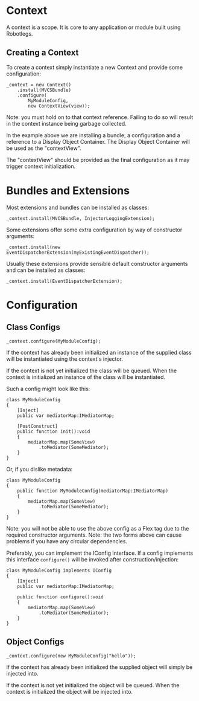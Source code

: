 # Context

A context is a scope. It is core to any application or module built using Robotlegs.

## Creating a Context

To create a context simply instantiate a new Context and provide some configuration:

```as3
_context = new Context()
    .install(MVCSBundle)
    .configure(
        MyModuleConfig,
        new ContextView(view));
```

Note: you must hold on to that context reference. Failing to do so will result in the context instance being garbage collected.

In the example above we are installing a bundle, a configuration and a reference to a Display Object Container. The Display Object Container will be used as the "contextView".

The "contextView" should be provided as the final configuration as it may trigger context initialization.

# Bundles and Extensions

Most extensions and bundles can be installed as classes:

    _context.install(MVCSBundle, InjectorLoggingExtension);

Some extensions offer some extra configuration by way of constructor arguments:

    _context.install(new EventDispatcherExtension(myExistingEventDispatcher));

Usually these extensions provide sensible default constructor arguments and can be installed as classes:

    _context.install(EventDispatcherExtension);

# Configuration

## Class Configs

    _context.configure(MyModuleConfig);

If the context has already been initialized an instance of the supplied class will be instantiated using the context's injector.

If the context is not yet initialized the class will be queued. When the context is initialized an instance of the class will be instantiated.

Such a config might look like this:

```as3
class MyModuleConfig
{
    [Inject]
    public var mediatorMap:IMediatorMap;

    [PostConstruct]
    public function init():void
    {
        mediatorMap.map(SomeView)
            .toMediator(SomeMediator);
    }
}
```

Or, if you dislike metadata:

```as3
class MyModuleConfig
{
    public function MyModuleConfig(mediatorMap:IMediatorMap)
    {
        mediatorMap.map(SomeView)
            .toMediator(SomeMediator);
    }
}
```

Note: you will not be able to use the above config as a Flex tag due to the required constructor arguments.
Note: the two forms above can cause problems if you have any circular dependencies.

Preferably, you can implement the IConfig interface. If a config implements this interface `configure()` will be invoked after construction/injection:

```as3
class MyModuleConfig implements IConfig
{
    [Inject]
    public var mediatorMap:IMediatorMap;

    public function configure():void
    {
        mediatorMap.map(SomeView)
            .toMediator(SomeMediator);
    }
}
```

## Object Configs

    _context.configure(new MyModuleConfig("hello"));

If the context has already been initialized the supplied object will simply be injected into.

If the context is not yet initialized the object will be queued. When the context is initialized the object will be injected into.

